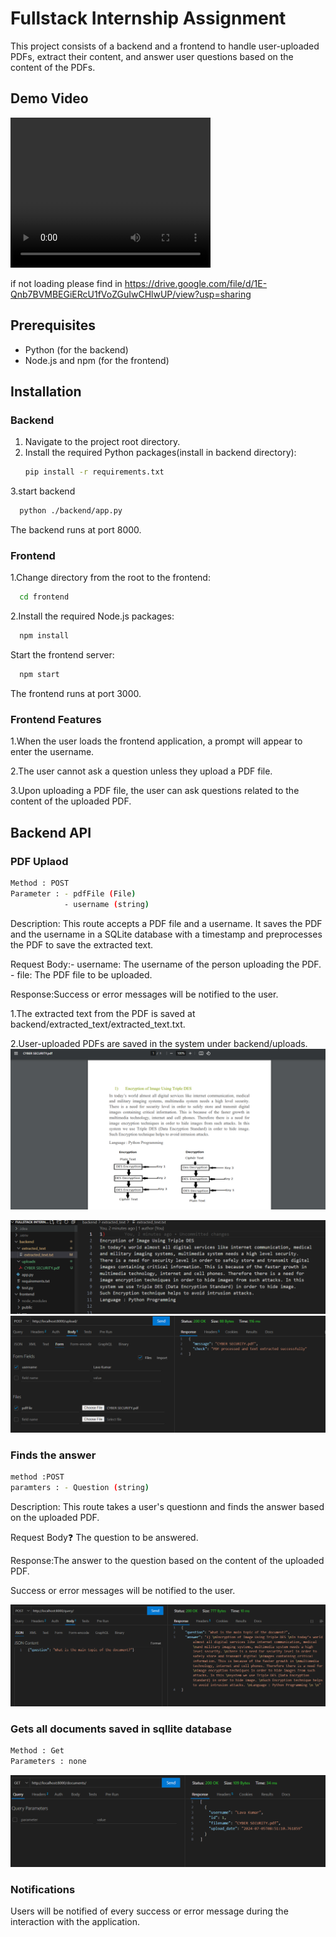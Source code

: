 # Fullstack Internship Assignment

This project consists of a backend and a frontend to handle user-uploaded PDFs, extract their content, and answer user questions based on the content of the PDFs.


## Demo Video

<video width="320" height="240" controls>
  <source src="./Fullstack Internship Assignment Demo.mp4" type="video/mp4">
</video>

if not loading please find in https://drive.google.com/file/d/1E-Qnb7BVMBEGiERcU1fVoZGuIwCHlwUP/view?usp=sharing

## Prerequisites

- Python (for the backend)
- Node.js and npm (for the frontend)

## Installation

### Backend

1. Navigate to the project root directory.
2. Install the required Python packages(install in backend directory):
   ```bash
   pip install -r requirements.txt
   ```
3.start backend
```bash
  python ./backend/app.py
```
The backend runs at port 8000.

### Frontend
1.Change directory from the root to the frontend:
```bash
  cd frontend
```
2.Install the required Node.js packages:
```bash 
  npm install
```

Start the frontend server:
```bash 
  npm start
```

The frontend runs at port 3000.


### Frontend Features
1.When the user loads the frontend application, a prompt will appear to enter the username.

2.The user cannot ask a question unless they upload a PDF file.

3.Upon uploading a PDF file, the user can ask questions related to the content of the uploaded PDF.

## Backend API

### PDF Uplaod
```bash /upload/ 
Method : POST
Parameter : - pdfFile (File)
            - username (string)
```

Description: This route accepts a PDF file and a username. It saves the PDF and the username in a SQLite database with a timestamp and preprocesses the PDF to save the extracted text.

Request Body:- username: The username of the person uploading the PDF.
             - file: The PDF file to be uploaded.
             
Response:Success or error messages will be notified to the user.

1.The extracted text from the PDF is saved at backend/extracted_text/extracted_text.txt. 

2.User-uploaded PDFs are saved in the system under backend/uploads.
<img src="./pdf content.png"/>

<img src="./extracted text.png"/>

<img  src="./upload_api.png"/>

### Finds the answer
``` bash /query/
method :POST
paramters : - Question (string)
```
Description: This route takes a user's questionn and finds the answer based on the uploaded PDF.

Request Body:question: The question to be answered.

Response:The answer to the question based on the content of the uploaded PDF.

Success or error messages will be notified to the user.

<img src="./Question_answer_api.png"/>

### Gets all documents saved in sqllite database
``` bash /documents/
Method : Get
Parameters : none
```
<img src="./db.png"/>


### Notifications
Users will be notified of every success or error message during the interaction with the application.













